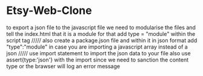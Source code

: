# Etsy-Web-Clone
to export a json file to the javascript file we need to modularise the files and tell the index.html that it is a module
for that add type = "module" within the script tag
/////
also create a package.json file and within it in json format add "type":"module" in case you are importing a javascript array instead of a json
/////
use import statement to import the json data to your file also use assert{type:'json'} with the import since we need to sanction the content type or the brawser will log an error message
